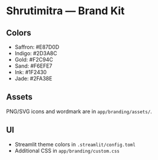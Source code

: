 
# Shrutimitra — Brand Kit

## Colors
- Saffron: #E87D0D
- Indigo: #2D3A8C
- Gold: #F2C94C
- Sand: #F6EFE7
- Ink: #1F2430
- Jade: #2FA38E

## Assets
PNG/SVG icons and wordmark are in `app/branding/assets/`.

## UI
- Streamlit theme colors in `.streamlit/config.toml`
- Additional CSS in `app/branding/custom.css`
